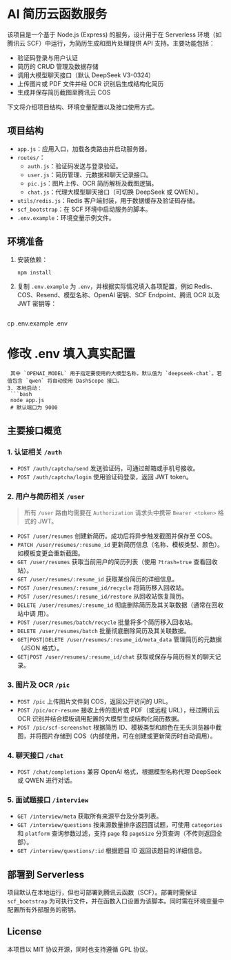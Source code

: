 # AI 简历云函数服务

该项目是一个基于 Node.js (Express) 的服务，设计用于在 Serverless 环境（如腾讯云 SCF）中运行，为简历生成和图片处理提供 API 支持。主要功能包括：

- 验证码登录与用户认证
- 简历的 CRUD 管理及数据存储
- 调用大模型聊天接口（默认 DeepSeek V3-0324）
- 上传图片或 PDF 文件并经 OCR 识别后生成结构化简历
- 生成并保存简历截图至腾讯云 COS

下文将介绍项目结构、环境变量配置以及接口使用方式。

## 项目结构

- `app.js`：应用入口，加载各类路由并启动服务器。
- `routes/`：
  - `auth.js`：验证码发送与登录验证。
  - `user.js`：简历管理、元数据和聊天记录接口。
  - `pic.js`：图片上传、OCR 简历解析及截图逻辑。
  - `chat.js`：代理大模型聊天接口（可切换 DeepSeek 或 QWEN）。
- `utils/redis.js`：Redis 客户端封装，用于数据缓存及验证码存储。
- `scf_bootstrap`：在 SCF 环境中启动服务的脚本。
- `.env.example`：环境变量示例文件。

## 环境准备

1. 安装依赖：
   ```bash
   npm install
   ```
2. 复制 `.env.example` 为 `.env`，并根据实际情况填入各项配置，例如 Redis、COS、Resend、模型名称、OpenAI 密钥、SCF Endpoint、腾讯 OCR 以及 JWT 密钥等：
   ```bash
  cp .env.example .env
  # 修改 .env 填入真实配置
  ```
   其中 `OPENAI_MODEL` 用于指定要使用的大模型名称，默认值为 `deepseek-chat`。若值包含 `qwen` 将自动使用 DashScope 接口。
3. 本地启动：
   ```bash
   node app.js
   # 默认端口为 9000
   ```

## 主要接口概览

### 1. 认证相关 `/auth`

- `POST /auth/captcha/send` 发送验证码，可通过邮箱或手机号接收。
- `POST /auth/captcha/login` 使用验证码登录，返回 JWT token。

### 2. 用户与简历相关 `/user`

> 所有 `/user` 路由均需要在 `Authorization` 请求头中携带 `Bearer <token>` 格式的 JWT。

- `POST /user/resumes` 创建新简历。成功后将异步触发截图并保存至 COS。
- `PATCH /user/resumes/:resume_id` 更新简历信息（名称、模板类型、颜色）。如模板变更会重新截图。
- `GET /user/resumes` 获取当前用户的简历列表（使用 `?trash=true` 查看回收站）。
- `GET /user/resumes/:resume_id` 获取某份简历的详细信息。
- `POST /user/resumes/:resume_id/recycle` 将简历移入回收站。
- `POST /user/resumes/:resume_id/restore` 从回收站恢复简历。
- `DELETE /user/resumes/:resume_id` 彻底删除简历及其关联数据（通常在回收站中调
用）。
- `POST /user/resumes/batch/recycle` 批量将多个简历移入回收站。
- `DELETE /user/resumes/batch` 批量彻底删除简历及其关联数据。
- `GET|POST|DELETE /user/resumes/:resume_id/meta_data` 管理简历的元数据（JSON 格式）。
- `GET|POST /user/resumes/:resume_id/chat` 获取或保存与简历相关的聊天记录。

### 3. 图片及 OCR `/pic`

- `POST /pic` 上传图片文件到 COS，返回公开访问的 URL。
- `POST /pic/ocr-resume` 接收上传的图片或 PDF（或远程 URL），经过腾讯云 OCR 识别并结合模板调用配置的大模型生成结构化简历数据。
- `POST /pic/scf-screenshot` 根据简历 ID、模板类型和颜色在无头浏览器中截图，并将图片存储到 COS（内部使用，可在创建或更新简历时自动调用）。

### 4. 聊天接口 `/chat`

- `POST /chat/completions` 兼容 OpenAI 格式，根据模型名称代理 DeepSeek 或 QWEN 进行对话。

### 5. 面试题接口 `/interview`

- `GET /interview/meta` 获取所有来源平台及分类列表。
- `GET /interview/questions` 按来源数量排序返回面试题，可使用 `categories` 和 `platform` 查询参数过滤，支持 `page` 和 `pageSize` 分页查询（不传则返回全部）。
- `GET /interview/questions/:id` 根据题目 ID 返回该题目的详细信息。

## 部署到 Serverless

项目默认在本地运行，但也可部署到腾讯云函数（SCF）。部署时需保证 `scf_bootstrap` 为可执行文件，并在函数入口设置为该脚本。同时需在环境变量中配置所有外部服务的密钥。

## License

本项目以 MIT 协议开源，同时也支持遵循 GPL 协议。
